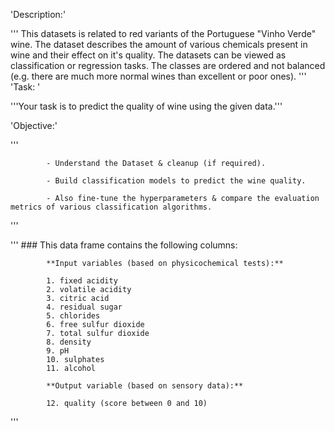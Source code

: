 'Description:'

'''
            This datasets is related to red variants of the Portuguese "Vinho Verde" wine.
            The dataset describes the amount of various chemicals present in wine and their effect on it's quality.
            The datasets can be viewed as classification or regression tasks. The classes are ordered and not balanced (e.g. there are much more normal wines than excellent or poor ones).
'''
'Task: '

'''Your task is to predict the quality of wine using the given data.'''

'Objective:'

'''

            - Understand the Dataset & cleanup (if required).
            
            - Build classification models to predict the wine quality.
            
            - Also fine-tune the hyperparameters & compare the evaluation metrics of various classification algorithms.
'''

'''
            ### This data frame contains the following columns:

            **Input variables (based on physicochemical tests):**
                
            1. fixed acidity
            2. volatile acidity
            3. citric acid
            4. residual sugar 
            5. chlorides
            6. free sulfur dioxide
            7. total sulfur dioxide
            8. density
            9. pH
            10. sulphates
            11. alcohol
                
            **Output variable (based on sensory data):**
                
            12. quality (score between 0 and 10)
'''